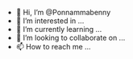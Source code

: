- 👋 Hi, I’m @Ponnammabenny
- 👀 I’m interested in ...
- 🌱 I’m currently learning ...
- 💞️ I’m looking to collaborate on ...
- 📫 How to reach me ...

<!---
Ponnammabenny/Ponnammabenny is a ✨ special ✨ repository because its `README.md` (this file) appears on your GitHub profile.
You can click the Preview link to take a look at your changes.
--->
